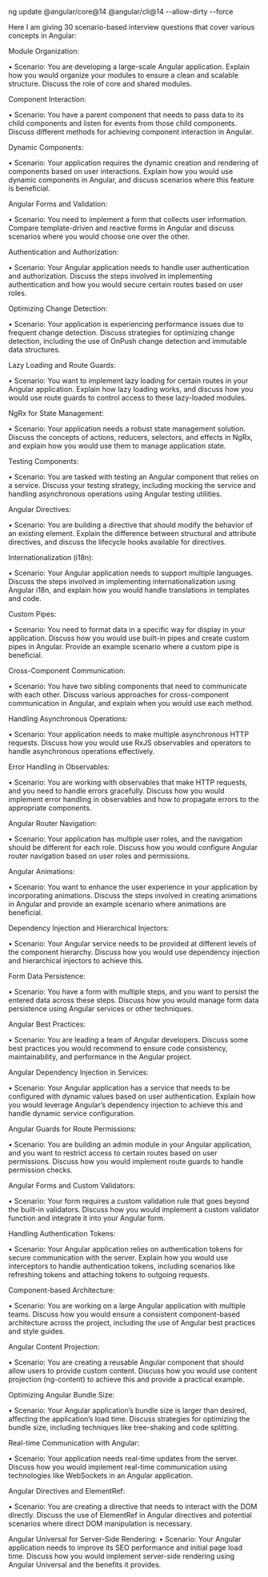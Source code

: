 ng update @angular/core@14 @angular/cli@14 --allow-dirty --force


Here I am giving 30 scenario-based interview questions that cover various concepts in Angular:

Module Organization:

•	Scenario: You are developing a large-scale Angular application. 
Explain how you would organize your modules to ensure a clean and scalable structure. Discuss the role of core and shared modules.

Component Interaction:

•	Scenario: You have a parent component that needs to pass data to its child components and listen for events from those child components. 
Discuss different methods for achieving component interaction in Angular.

Dynamic Components:

•	Scenario: Your application requires the dynamic creation and rendering of components based on user interactions. 
Explain how you would use dynamic components in Angular, and discuss scenarios where this feature is beneficial.

Angular Forms and Validation:

•	Scenario: You need to implement a form that collects user information. 
Compare template-driven and reactive forms in Angular and discuss scenarios where you would choose one over the other.

Authentication and Authorization:

•	Scenario: Your Angular application needs to handle user authentication and authorization. 
Discuss the steps involved in implementing authentication and how you would secure certain routes based on user roles.

Optimizing Change Detection:

•	Scenario: Your application is experiencing performance issues due to frequent change detection. 
Discuss strategies for optimizing change detection, including the use of OnPush change detection and immutable data structures.

Lazy Loading and Route Guards:

•	Scenario: You want to implement lazy loading for certain routes in your Angular application. 
Explain how lazy loading works, and discuss how you would use route guards to control access to these lazy-loaded modules.

NgRx for State Management:

•	Scenario: Your application needs a robust state management solution. 
Discuss the concepts of actions, reducers, selectors, and effects in NgRx, and explain how you would use them to manage application state.

Testing Components:

•	Scenario: You are tasked with testing an Angular component that relies on a service. 
Discuss your testing strategy, including mocking the service and handling asynchronous operations using Angular testing utilities.

Angular Directives:

•	Scenario: You are building a directive that should modify the behavior of an existing element. 
Explain the difference between structural and attribute directives, and discuss the lifecycle hooks available for directives.

Internationalization (i18n):

•	Scenario: Your Angular application needs to support multiple languages. 
Discuss the steps involved in implementing internationalization using Angular i18n, and explain how you would handle translations in templates and code.

Custom Pipes:

•	Scenario: You need to format data in a specific way for display in your application. 
Discuss how you would use built-in pipes and create custom pipes in Angular. Provide an example scenario where a custom pipe is beneficial.

Cross-Component Communication:

•	Scenario: You have two sibling components that need to communicate with each other. 
Discuss various approaches for cross-component communication in Angular, and explain when you would use each method.

Handling Asynchronous Operations:

•	Scenario: Your application needs to make multiple asynchronous HTTP requests. 
Discuss how you would use RxJS observables and operators to handle asynchronous operations effectively.

Error Handling in Observables:

•	Scenario: You are working with observables that make HTTP requests, and you need to handle errors gracefully. 
Discuss how you would implement error handling in observables and how to propagate errors to the appropriate components.

Angular Router Navigation:

•	Scenario: Your application has multiple user roles, and the navigation should be different for each role. 
Discuss how you would configure Angular router navigation based on user roles and permissions.

Angular Animations:

•	Scenario: You want to enhance the user experience in your application by incorporating animations. 
Discuss the steps involved in creating animations in Angular and provide an example scenario where animations are beneficial.

Dependency Injection and Hierarchical Injectors:

•	Scenario: Your Angular service needs to be provided at different levels of the component hierarchy. 
Discuss how you would use dependency injection and hierarchical injectors to achieve this.

Form Data Persistence:

•	Scenario: You have a form with multiple steps, and you want to persist the entered data across these steps. 
Discuss how you would manage form data persistence using Angular services or other techniques.

Angular Best Practices:

•	Scenario: You are leading a team of Angular developers. 
Discuss some best practices you would recommend to ensure code consistency, maintainability, and performance in the Angular project.

Angular Dependency Injection in Services:

•	Scenario: Your Angular application has a service that needs to be configured with dynamic values based on user authentication. 
Explain how you would leverage Angular’s dependency injection to achieve this and handle dynamic service configuration.


Angular Guards for Route Permissions:

•	Scenario: You are building an admin module in your Angular application, and you want to restrict access to certain routes based on user permissions. 
Discuss how you would implement route guards to handle permission checks.


Angular Forms and Custom Validators:

•	Scenario: Your form requires a custom validation rule that goes beyond the built-in validators. 
Discuss how you would implement a custom validator function and integrate it into your Angular form.

Handling Authentication Tokens:

•	Scenario: Your Angular application relies on authentication tokens for secure communication with the server. 
Explain how you would use interceptors to handle authentication tokens, including scenarios like refreshing tokens and attaching tokens to outgoing requests.

Component-based Architecture:

•	Scenario: You are working on a large Angular application with multiple teams. 
Discuss how you would ensure a consistent component-based architecture across the project, including the use of Angular best practices and style guides.

Angular Content Projection:

•	Scenario: You are creating a reusable Angular component that should allow users to provide custom content. 
Discuss how you would use content projection (ng-content) to achieve this and provide a practical example.

Optimizing Angular Bundle Size:

•	Scenario: Your Angular application’s bundle size is larger than desired, affecting the application’s load time. 
Discuss strategies for optimizing the bundle size, including techniques like tree-shaking and code splitting.

Real-time Communication with Angular:

•	Scenario: Your application needs real-time updates from the server. 
Discuss how you would implement real-time communication using technologies like WebSockets in an Angular application.

Angular Directives and ElementRef:

•	Scenario: You are creating a directive that needs to interact with the DOM directly. 
Discuss the use of ElementRef in Angular directives and potential scenarios where direct DOM manipulation is necessary.

Angular Universal for Server-Side Rendering:
•	Scenario: Your Angular application needs to improve its SEO performance and initial page load time. 
Discuss how you would implement server-side rendering using Angular Universal and the benefits it provides.



